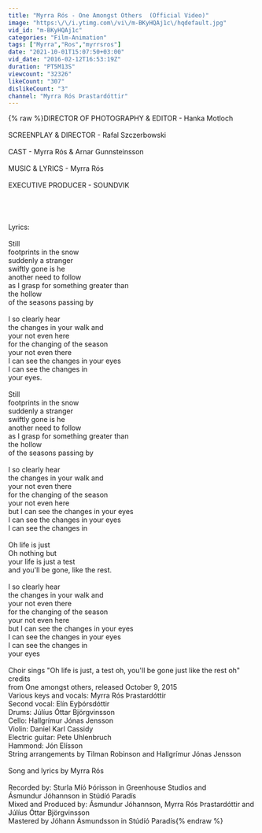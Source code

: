 ```yaml
---
title: "Myrra Rós - One Amongst Others  (Official Video)"
image: "https:\/\/i.ytimg.com\/vi\/m-BKyHQAj1c\/hqdefault.jpg"
vid_id: "m-BKyHQAj1c"
categories: "Film-Animation"
tags: ["Myrra","Ros","myrrsros"]
date: "2021-10-01T15:07:50+03:00"
vid_date: "2016-02-12T16:53:19Z"
duration: "PT5M13S"
viewcount: "32326"
likeCount: "307"
dislikeCount: "3"
channel: "Myrra Rós Þrastardóttir"
---
```

{% raw %}DIRECTOR OF PHOTOGRAPHY &amp; EDITOR - Hanka Motloch<br /><br />SCREENPLAY &amp; DIRECTOR - Rafal Szczerbowski<br /><br />CAST - Myrra Rós &amp; Arnar Gunnsteinsson<br /><br />MUSIC &amp; LYRICS - Myrra Rós<br /><br />EXECUTIVE PRODUCER - SOUNDVIK<br /><br /><br /><br /><br />Lyrics: <br /><br />Still<br />footprints in the snow<br />suddenly a stranger<br />swiftly gone is he<br />another need to follow<br />as I grasp for something greater than<br />the hollow<br />of the seasons passing by<br /><br />I so clearly hear<br />the changes in your walk and<br />your not even here<br />for the changing of the season<br />your not even there<br />I can see the changes in your eyes<br />I can see the changes in<br />your eyes.<br /><br />Still<br />footprints in the snow<br />suddenly a stranger<br />swiftly gone is he<br />another need to follow<br />as I grasp for something greater than<br />the hollow<br />of the seasons passing by<br /><br />I so clearly hear<br />the changes in your walk and<br />your not even there<br />for the changing of the season<br />your not even here<br />but I can see the changes in your eyes<br />I can see the changes in your eyes<br />I can see the changes in<br /><br />Oh life is just<br />Oh nothing but<br />your life is just a test<br />and you'll be gone, like the rest.<br /><br />I so clearly hear<br />the changes in your walk and<br />your not even there<br />for the changing of the season<br />your not even here<br />but I can see the changes in your eyes<br />I can see the changes in your eyes<br />I can see the changes in<br />your eyes<br /><br />Choir sings &quot;Oh life is just, a test oh, you'll be gone just like the rest oh&quot;<br />credits<br />from One amongst others, released October 9, 2015<br />Various keys and vocals: Myrra Rós Þrastardóttir<br />Second vocal: Elín Eyþórsdóttir<br />Drums: Júlíus Óttar Björgvinsson<br />Cello: Hallgrímur Jónas Jensson<br />Violin: Daniel Karl Cassidy<br />Electric guitar: Pete Uhlenbruch<br />Hammond: Jón Elísson<br />String arrangements by Tilman Robinson and Hallgrímur Jónas Jensson<br /><br />Song and lyrics by Myrra Rós<br /><br />Recorded by: Sturla Míó Þórisson in Greenhouse Studios and<br />Ásmundur Jóhannson in Stúdíó Paradís<br />Mixed and Produced by: Ásmundur Jóhannson, Myrra Rós Þrastardóttir and Júlíus Óttar Björgvinsson<br />Mastered by Jóhann Ásmundsson in Stúdíó Paradís{% endraw %}
